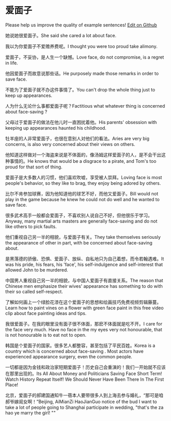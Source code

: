 # 爱面子

Please help us improve the quality of example sentences! [Edit on Github](https://github.com/jiyushe/jiyu-example-sentence-source/blob/main/chinese/aimianzi.md)

<p><span class="chinese">她说她很爱面子。</span><span class="english">She said she cared a lot about face.</span></p>

<p><span class="chinese">我以为你爱面子不爱赡养费呢。</span><span class="english">I thought you were too proud take alimony.</span></p>

<p><span class="chinese">爱面子，不妥协，是人生一个缺憾。</span><span class="english">Love face, do not compromise, is a regret in life.</span></p>

<p><span class="chinese">他因爱面子而故意说那些话。</span><span class="english">He purposely made those remarks in order to save face.</span></p>

<p><span class="chinese">不能为了爱面子就不办这件事情了。</span><span class="english">You can't drop the whole thing just to keep up appearances.</span></p>

<p><span class="chinese">人为什么无论什么事都爱面子呢？</span><span class="english">Factitious what whatever thing is concerned about face-saving ?</span></p>

<p><span class="chinese">父母过于爱面子的做法在他儿时一直困扰着他。</span><span class="english">His parents' obsession with keeping up appearances haunted his childhood.</span></p>

<p><span class="chinese">牡羊座的人非常爱面子，也很在意别人对他们的看法。</span><span class="english">Aries are very big concerns, is also very concerned about their views on others.</span></p>

<p><span class="chinese">他知道这样做对一个海盗来说是不体面的，像汤姆这样爱面子的人，是不会干出这种事情的。</span><span class="english">He knows that would be a disgrace to a pirate, and Tom's too proud for that sort of thing.</span></p>

<p><span class="chinese">爱面子是大多数人的习惯，他们喜欢吹嘘，享受被人崇拜。</span><span class="english">Loving face is most people's behavior, so they like to brag, they enjoy being adored by others.</span></p>

<p><span class="chinese">比尔不肯参加球赛，因为他知道他的球艺不好，而他又爱面子。</span><span class="english">Bill would not play in the game because he knew he could not do well and he wanted to save face.</span></p>

<p><span class="chinese">很多武术高手一般都会爱面子，不喜欢别人说自己不好，但他很乐于学习。</span><span class="english">Anyway, many martial arts masters are generally face-saving and do not like others to pick faults.</span></p>

<p><span class="chinese">他们重视自己另一半的相貌，与爱面子有关。</span><span class="english">They take themselves seriously the appearance of other in part, with be concerned about face-saving about.</span></p>

<p><span class="chinese">是黑落德的骄傲、恐惧、爱面子、放纵、自私地只为自己着想，而令若翰遇难。</span><span class="english">It was his pride, his fears, his 'face', his self-indulgence and self-interest that allowed John to be murdered.</span></p>

<p><span class="chinese">中国男人重视自己另一半的相貌，与中国人爱面子有直接关系。</span><span class="english">The reason that Chinese men emphasize their wives' appearance has something to do with their so called self-respect.</span></p>

<p><span class="chinese">了解如何画上一个绿脸花漆在这个爱面子的思想和绘画技巧免费视频剪辑藤蔓。</span><span class="english">Learn how to paint vines on a flower with green face paint in this free video clip about face painting ideas and tips.</span></p>

<p><span class="chinese">我很爱面子。在我的眼里没有面子很不体面，那麽不体面就是吃不开。</span><span class="english">I care for the face very much. Have no face in the my eyes very not honourable, that is not honourable is to eat not to open.</span></p>

<p><span class="chinese">韩国是个爱面子的国家。很多艺人都整容，甚至包括了平民百姓。</span><span class="english">Korea is a country which is concerned about face-saving . Most actors have experienced appearance surgery, even the common people.</span></p>

<p><span class="chinese">一切都是因为金钱和政治家短期爱面子！历史自己会重演的！我们一开始就不应该在那里出现的。</span><span class="english">Its All About Money and Politicians Saving Face Short Term! Watch History Repeat Itself! We Should Never Have Been There In The First Place!</span></p>

<p><span class="chinese">北京，爱面子的郝建国通知牛一蓓本人要带很多人到上海去参与婚礼，“那可是咱郝爷嫁闺女啊！”</span><span class="english">Beijing, AiMianZi HaoJianGuo notice of the bud I want to take a lot of people going to Shanghai participate in wedding, "that's the za hao ye marry the girl! ""</span></p>

